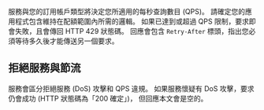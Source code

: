 服務與您的訂用帳戶類型將決定您所適用的每秒查詢數目 (QPS)。 請確定您的應用程式包含維持在配額範圍內所需的邏輯。 如果已達到或超過 QPS 限制，要求即會失敗，且會傳回 HTTP 429 狀態碼。 回應會包含 `Retry-After` 標頭，指出您必須等待多久後才能傳送另一個要求。

## <a name="denial-of-service-versus-throttling"></a>拒絕服務與節流

服務會區分拒絕服務 (DoS) 攻擊和 QPS 違規。 如果服務懷疑有 DoS 攻擊，要求仍會成功 (HTTP 狀態碼為「200 確定」)， 但回應本文會是空的。